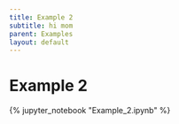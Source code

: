 ```yaml
---
title: Example 2
subtitle: hi mom
parent: Examples
layout: default
---
```


Example 2
=========

{% jupyter_notebook "Example_2.ipynb" %}